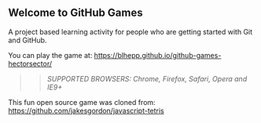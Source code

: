 ## Welcome to GitHub Games

A project based learning activity for people who are getting started with Git and GitHub.

You can play the game at: https://blhepp.github.io/github-games-hectorsector/

>> _*SUPPORTED BROWSERS*: Chrome, Firefox, Safari, Opera and IE9+_

This fun open source game was cloned from: https://github.com/jakesgordon/javascript-tetris

